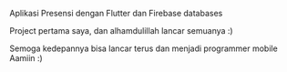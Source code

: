 Aplikasi Presensi dengan Flutter dan Firebase databases


Project pertama saya, dan alhamdulillah lancar semuanya :) 

Semoga kedepannya bisa lancar terus dan menjadi programmer mobile Aamiin :)